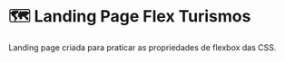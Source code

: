 # :world_map: Landing Page Flex Turismos
Landing page criada para praticar as propriedades de flexbox das CSS.
